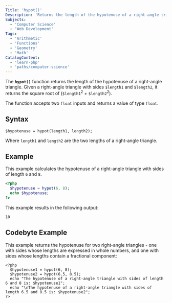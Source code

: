 ```yaml
---
Title: 'hypot()'
Description: 'Returns the length of the hypotenuse of a right-angle triangle.'
Subjects:
  - 'Computer Science'
  - 'Web Development'
Tags:
  - 'Arithmetic'
  - 'Functions'
  - 'Geometry'
  - 'Math'
CatalogContent:
  - 'learn-php'
  - 'paths/computer-science'
---
```


The **`hypot()`** function returns the length of the hypotenuse of a right-angle triangle. Given a right-angle triangle with sides `$length1` and `$length2`, it returns the square root of (`$length1`<sup>2</sup> + `$length2`<sup>2</sup>).

The function accepts two `float` inputs and returns a value of type `float`.

## Syntax

```pseudo
$hypotenuse = hypot(length1, length2);
```

Where `length1` and `length2` are the two lengths of a right-angle triangle.

## Example

This example calculates the hypotenuse of a right-angle triangle with sides of length `6` and `8`.

```php
<?php
  $hypotenuse = hypot(6, 8);
  echo $hypotenuse;
?>
```

This example results in the following output:

```shell
10
```

## Codebyte Example

This example returns the hypotenuse for two right-angle triangles - one with sides whose lengths are expressed in whole numbers, and one with sides whose lengths contain a fractional component:

```codebyte/php
<?php
  $hypotenuse1 = hypot(6, 8);
  $hypotenuse2 = hypot(6.5, 8.5);
  echo "The hypotenuse of a right-angle triangle with sides of length 6 and 8 is: $hypotenuse1";
  echo "\nThe hypotenuse of a right-angle triangle with sides of length 6.5 and 8.5 is: $hypotenuse2";
?>
```

